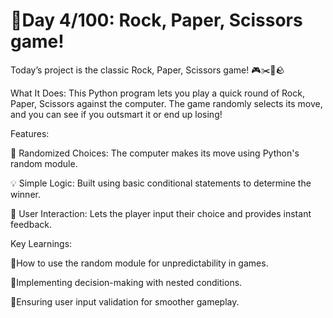 # 🚀Day 4/100: Rock, Paper, Scissors game!

Today’s project is the classic Rock, Paper, Scissors game! 🎮✂️📄🪨

What It Does:
This Python program lets you play a quick round of Rock, Paper, Scissors against the computer. The game randomly selects its move, and you can see if you outsmart it or end up losing!

Features:

🎲 Randomized Choices: The computer makes its move using Python's random module.

💡 Simple Logic: Built using basic conditional statements to determine the winner.

🤝 User Interaction: Lets the player input their choice and provides instant feedback.

Key Learnings:

🔴How to use the random module for unpredictability in games.

🔴Implementing decision-making with nested conditions.

🔴Ensuring user input validation for smoother gameplay.
